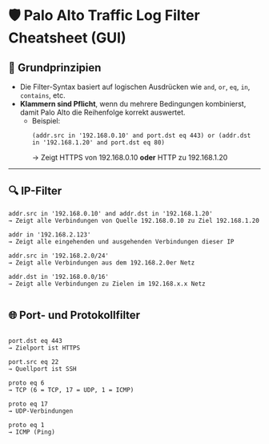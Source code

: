 # 🛡️ Palo Alto Traffic Log Filter Cheatsheet (GUI)

## 🧠 Grundprinzipien

- Die Filter-Syntax basiert auf logischen Ausdrücken wie `and`, `or`, `eq`, `in`, `contains`, etc.
- **Klammern sind Pflicht**, wenn du mehrere Bedingungen kombinierst, damit Palo Alto die Reihenfolge korrekt auswertet.
  - Beispiel:
    ```text
    (addr.src in '192.168.0.10' and port.dst eq 443) or (addr.dst in '192.168.1.20' and port.dst eq 80)
    ```
    → Zeigt HTTPS von 192.168.0.10 **oder** HTTP zu 192.168.1.20

---

## 🔍 IP-Filter

```text
addr.src in '192.168.0.10' and addr.dst in '192.168.1.20'
→ Zeigt alle Verbindungen von Quelle 192.168.0.10 zu Ziel 192.168.1.20

addr in '192.168.2.123'
→ Zeigt alle eingehenden und ausgehenden Verbindungen dieser IP

addr.src in '192.168.2.0/24'
→ Zeigt alle Verbindungen aus dem 192.168.2.0er Netz

addr.dst in '192.168.0.0/16'
→ Zeigt alle Verbindungen zu Zielen im 192.168.x.x Netz


```
## 🌐 Port- und Protokollfilter
```text

port.dst eq 443
→ Zielport ist HTTPS

port.src eq 22
→ Quellport ist SSH

proto eq 6
→ TCP (6 = TCP, 17 = UDP, 1 = ICMP)

proto eq 17
→ UDP-Verbindungen

proto eq 1
→ ICMP (Ping)
```
